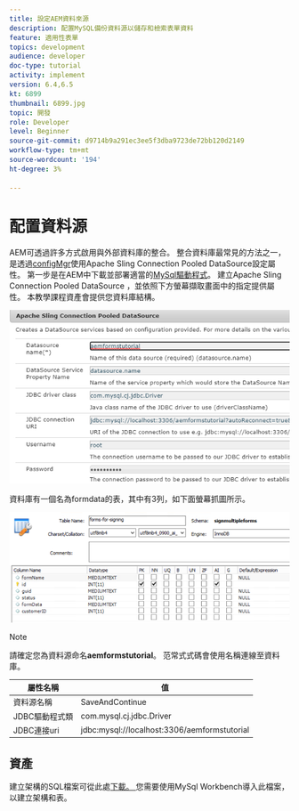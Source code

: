 ```yaml
---
title: 設定AEM資料來源
description: 配置MySQL備份資料源以儲存和檢索表單資料
feature: 適用性表單
topics: development
audience: developer
doc-type: tutorial
activity: implement
version: 6.4,6.5
kt: 6899
thumbnail: 6899.jpg
topic: 開發
role: Developer
level: Beginner
source-git-commit: d9714b9a291ec3ee5f3dba9723de72bb120d2149
workflow-type: tm+mt
source-wordcount: '194'
ht-degree: 3%

---
```


# 配置資料源

AEM可透過許多方式啟用與外部資料庫的整合。 整合資料庫最常見的方法之一，是透過[configMgr](http://localhost:4502/system/console/configMgr)使用Apache Sling Connection Pooled DataSource設定屬性。
第一步是在AEM中下載並部署適當的[MySql驅動程式](https://mvnrepository.com/artifact/mysql/mysql-connector-java)。
建立Apache Sling Connection Pooled DataSource ，並依照下方螢幕擷取畫面中的指定提供屬性。 本教學課程資產會提供您資料庫結構。

![資料來源](assets/data-source.PNG)

資料庫有一個名為formdata的表，其中有3列，如下面螢幕抓圖所示。

![資料庫](assets/data-base.PNG)


>[!NOTE]
>請確定您為資料源命名&#x200B;**aemformstutorial**。 范常式式碼會使用名稱連線至資料庫。

| 屬性名稱 | 值 |
------------------------|---------------------------------------
| 資料源名稱 | SaveAndContinue |
| JDBC驅動程式類 | com.mysql.cj.jdbc.Driver |
| JDBC連接uri | jdbc:mysql://localhost:3306/aemformstutorial |

## 資產

建立架構的SQL檔案可從此處[下載。 ](assets/sign-multiple-forms.sql)您需要使用MySql Workbench導入此檔案，以建立架構和表。


